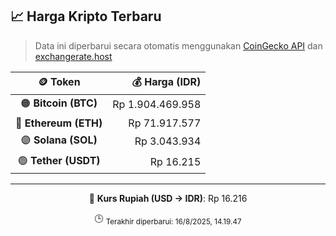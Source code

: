

<!-- HARGA_KRIPTO -->
## 📈 Harga Kripto Terbaru

> Data ini diperbarui secara otomatis menggunakan [CoinGecko API](https://www.coingecko.com/) dan [exchangerate.host](https://exchangerate.host/)

<div align="center">

| 🪙 Token | 💰 Harga (IDR) |
|:------:|---------------:|
| 🟠 **Bitcoin (BTC)**   | Rp 1.904.469.958 |
| 🔵 **Ethereum (ETH)**  | Rp 71.917.577 |
| 🟣 **Solana (SOL)**    | Rp 3.043.934 |
| 🟢 **Tether (USDT)**   | Rp 16.215 |

---

💱 **Kurs Rupiah (USD → IDR)**: Rp 16.216

🕒 <sub>Terakhir diperbarui: 16/8/2025, 14.19.47</sub>

</div>
<!-- /HARGA_KRIPTO -->